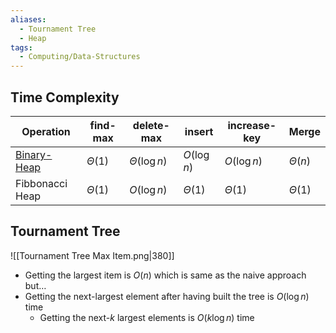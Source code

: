 ```yaml
---
aliases:
  - Tournament Tree
  - Heap
tags:
  - Computing/Data-Structures
---
```


## Time Complexity

| Operation | find-max | delete-max | insert | increase-key | Merge |
| --- | --- | --- | --- | --- | --- |
| [Binary-Heap](https://www.wikiwand.com/en/Binary_heap "Binary heap") |  $\Theta(1)$ | $\Theta(\log n)$| $O(\log n)$ | $O(\log n)$ |  $\Theta(n)$ |
| Fibbonacci Heap | $\Theta(1)$ | $O(\log n)$ | $\Theta(1)$ | $\Theta(1)$ |  $\Theta(1)$ |

## Tournament Tree

![[Tournament Tree Max Item.png|380]]

- Getting the largest item is $O(n)$ which is same as the naive approach but…
- Getting the next-largest element after having built the tree is $O(\log n)$ time
	- Getting the next-$k$ largest elements is $O(k \log n)$ time
